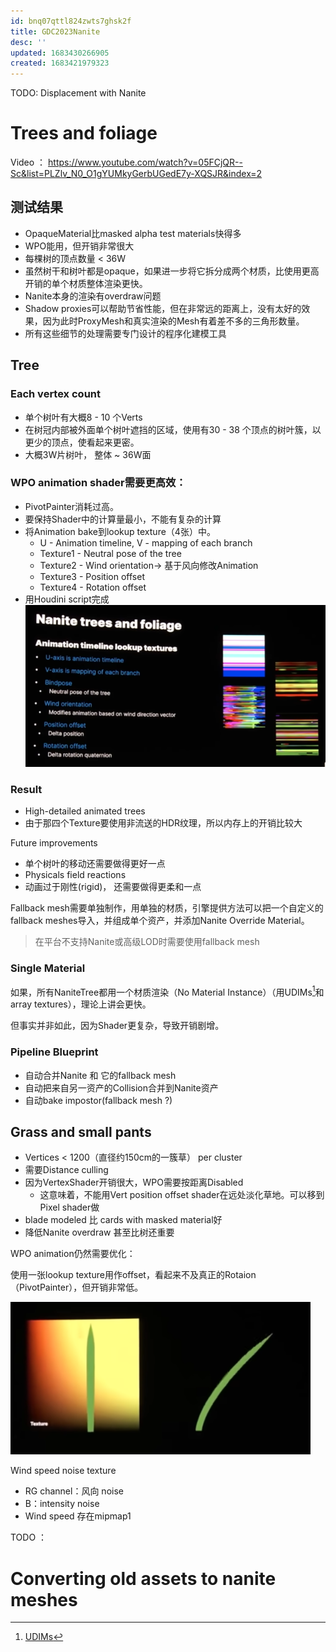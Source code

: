 ```yaml
---
id: bnq07qttl824zwts7ghsk2f
title: GDC2023Nanite
desc: ''
updated: 1683430266905
created: 1683421979323
---
```

TODO: Displacement with Nanite
# Trees and foliage
Video ： https://www.youtube.com/watch?v=05FCjQR--Sc&list=PLZlv_N0_O1gYUMkyGerbUGedE7y-XQSJR&index=2
## 测试结果
* OpaqueMaterial比masked alpha test materials快得多
* WPO能用，但开销非常很大
* 每棵树的顶点数量 < 36W
* 虽然树干和树叶都是opaque，如果进一步将它拆分成两个材质，比使用更高开销的单个材质整体渲染更快。
* Nanite本身的渲染有overdraw问题
* Shadow proxies可以帮助节省性能，但在非常远的距离上，没有太好的效果，因为此时ProxyMesh和真实渲染的Mesh有着差不多的三角形数量。
* 所有这些细节的处理需要专门设计的程序化建模工具
## Tree
### Each vertex count
* 单个树叶有大概8 - 10 个Verts
* 在树冠内部被外面单个树叶遮挡的区域，使用有30 - 38 个顶点的树叶簇，以更少的顶点，使看起来更密。
* 大概3W片树叶， 整体 ~ 36W面

### WPO animation shader需要更高效：
* PivotPainter消耗过高。
* 要保持Shader中的计算量最小，不能有复杂的计算
* 将Animation bake到lookup texture（4张）中。
  *  U - Animation timeline, V - mapping of each branch
  *  Texture1 - Neutral pose of the tree 
  *  Texture2 - Wind orientation-> 基于风向修改Animation
  *  Texture3 - Position offset 
  *  Texture4 - Rotation offset
* 用Houdini script完成
![TreeAnimLookup](/assets/images/TreeAnimLookup.png)

### Result 
* High-detailed animated trees
* 由于那四个Texture要使用非流送的HDR纹理，所以内存上的开销比较大

Future improvements

* 单个树叶的移动还需要做得更好一点
* Physicals field reactions
* 动画过于刚性(rigid)， 还需要做得更柔和一点

Fallback mesh需要单独制作，用单独的材质，引擎提供方法可以把一个自定义的fallback meshes导入，并组成单个资产，并添加Nanite Override Material。

> 在平台不支持Nanite或高级LOD时需要使用fallback mesh

### Single Material 

如果，所有NaniteTree都用一个材质渲染（No Material Instance）（用UDIMs[^1]和array textures），理论上讲会更快。

但事实并非如此，因为Shader更复杂，导致开销剧增。

### Pipeline Blueprint

* 自动合并Nanite 和 它的fallback mesh
* 自动把来自另一资产的Collision合并到Nanite资产
* 自动bake impostor(fallback mesh ?)

## Grass and small pants 
 
 * Vertices < 1200（直径约150cm的一簇草） per cluster
 * 需要Distance culling
 * 因为VertexShader开销很大，WPO需要按距离Disabled
    * 这意味着，不能用Vert position offset shader在远处淡化草地。可以移到Pixel shader做
 * blade modeled 比 cards with masked material好
 * 降低Nanite overdraw 甚至比树还重要 
  
WPO animation仍然需要优化：

使用一张lookup texture用作offset，看起来不及真正的Rotaion（PivotPainter），但开销非常低。

![OffsetLookup](/assets/images/OffsetLookup.png)

Wind speed noise texture

* RG channel：风向 noise
* B：intensity noise
* Wind speed 存在mipmap1

TODO ：
# Converting old assets to nanite meshes

[^1]: [UDIMs](https://garagefarm.net/blog/setting-up-udims-in-blender-step-by-step#:~:text=What%20are%20UDIMS,grid%20we're%20used%20to) 